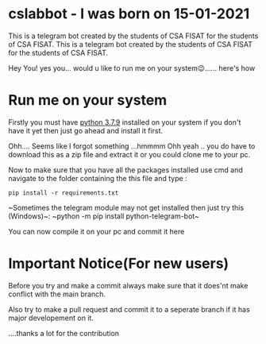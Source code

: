 # cslabbot - I was born on 15-01-2021


This is a telegram bot created by the students of CSA FISAT for the students of CSA FISAT.	This is a telegram bot created by the students of CSA FISAT for the students of CSA FISAT.


Hey You!
yes you... 
would u like to run me on your system😉...... here's how




Run me on your system
======================
Firstly you must have [python 3.7.9](https://www.python.org/downloads/release/python-379) installed on your system 
if you don't have it yet then just go ahead and install it first.


Ohh....
Seems like I forgot something ...hmmmm
Ohh yeah ..
you do have to download this as a zip file and extract it or you could clone me to your pc.

Now to make sure that you have all the packages installed use cmd and
navigate to the folder containing the this file and type :	


    pip install -r requirements.txt
    
~Sometimes the telegram module may not get installed then just try this (Windows)~:
~python -m pip install python-telegram-bot~
    
You can now compile it on your pc and commit it here



Important Notice(For new users)
================================

Before you try and make a commit always make sure that it does'nt make conflict with the main branch.

Also try to make a pull request and commit it to a seperate branch if it has major developement on it.

....thanks a lot for the contribution

